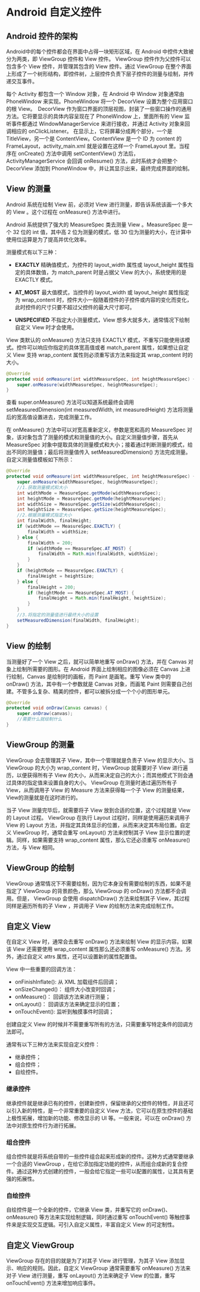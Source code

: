 # **Android 自定义控件** #

## **Android 控件的架构** ##

Android中的每个控件都会在界面中占得一块矩形区域，在 Android 中控件大致被分为两类，即 ViewGroup 控件和 View 控件。 ViewGroup 控件作为父控件可以包含多个 View 控件，并管理其包含的 View 控件。通过 ViewGroup 在整个界面上形成了一个树形结构，即控件树，上层控件负责下层子控件的测量与绘制，并传递交互事件。  

每个 Activity 都包含一个 Window 对象，在 Android 中 Window 对象通常由 PhoneWindow 来实现。PhoneWindow 将一个 DecorView 设置为整个应用窗口的根 View。　DecorView 作为窗口界面的顶层视图，封装了一些窗口操作的通用方法。它将要显示的具体内容呈现在了 PhoneWindow 上，里面所有的 View 监听事件都通过 WindowManagerService 来进行接收，并通过 Activity 对象来回调相应的 onClickListener。 在显示上，它将屏幕分成两个部分，一个是 TitleView，另一个是 ContentView。ContentView 是一个 ID 为 content 的 FrameLayout，activity_main.xml 就是设置在这样一个 FrameLayout 里。当程序在 onCreate() 方法中调用 setContentView() 方法后，ActivityManagerService 会回调 onResume() 方法，此时系统才会把整个 DecorView 添加到 PhoneWindow 中，并让其显示出来，最终完成界面的绘制。  

## **View 的测量** ##

Android 系统在绘制 View 前，必须对 View 进行测量，即告诉系统该画一个多大的 View 。这个过程在 onMeasure() 方法中进行。  

Android 系统提供了强大的 MeasureSpec 类去测量 View 。MeasureSpec 是一个 32 位的 int 值，其中高 2 位为测量的模式，低 30 位为测量的大小，在计算中使用位运算是为了提高并优化效率。  

测量模式有以下三种：  

- **EXACTLY**
  精确值模式，为控件的 layout_width 属性或 layout_height 属性指定的具体数值，为 match_parent 时是占据父 View 的大小，系统使用的是 EXACTLY 模式。

- **AT_MOST**
  最大值模式，当控件的 layout_width 或 layout_height 属性指定为 wrap_content 时，控件大小一般随着控件的子控件或内容的变化而变化，此时控件的尺寸只要不超过父控件的最大尺寸即可。  

- **UNSPECIFIED**
  不指定大小测量模式，View 想多大就多大，通常情况下绘制自定义 View 时才会使用。  

View 类默认的 onMeasure() 方法只支持 EXACTLY 模式，不重写只能使用该模式。控件可以响应你指定的具体宽高值或者 match_parent 属性，如果想让自定义 View 支持 wrap_content 属性则必须重写该方法来指定其 wrap_content 时的大小。  

```.java
@Override
protected void onMeasure(int widthMeasureSpec, int heightMeasureSpec) {
    super.onMeasure(widthMeasureSpec, heightMeasureSpec);
}
```

查看 super.onMeasure() 方法可以知道系统最终会调用  setMeasuredDimension(int measuredWidth, int measuredHeight) 方法将测量后的宽高值设置进去，完成测量工作。  

在 onMeasure() 方法中可以对宽高重新定义，参数是宽和高的 MeasureSpec 对象，该对象包含了测量的模式和测量值的大小。自定义测量值步骤，首先从 MeasureSpec 对象中提取具体的测量模式和大小；接着通过判断测量的模式，给出不同的测量值；最后将测量值传入 setMeasuredDimension() 方法完成测量。自定义测量值模板如下所示：  

```.java
@Override
protected void onMeasure(int widthMeasureSpec, int heightMeasureSpec) {
    super.onMeasure(widthMeasureSpec, heightMeasureSpec);
    //1.获取测量模式和大小
    int widthMode = MeasureSpec.getMode(widthMeasureSpec);
    int heightMode = MeasureSpec.getMode(heightMeasureSpec);
    int widthSize = MeasureSpec.getSize(widthMeasureSpec);
    int heightSize = MeasureSpec.getSize(heightMeasureSpec);
    //2.根据测量模式指定大小
    int finalWidth, finalHeight;
    if (widthMode == MeasureSpec.EXACTLY) {
        finalWidth = widthSize;
    } else {
        finalWidth = 200;
        if (widthMode == MeasureSpec.AT_MOST) {
            finalWidth = Math.min(finalWidth, widthSize);
        }
    }
    if (heightMode == MeasureSpec.EXACTLY) {
        finalHeight = heightSize;
    } else {
        finalHeight = 200;
        if (heightMode == MeasureSpec.AT_MOST) {
            finalHeight = Math.min(finalHeight, heightSize);
        }
    }
    //3.将指定的测量值进行最终大小的设置
    setMeasuredDimension(finalWidth, finalHeight);
}
```

## **View 的绘制** ##

当测量好了一个 View 之后，就可以简单地重写 onDraw() 方法，并在 Canvas 对象上绘制所需要的图形。在 Android 界面上绘制相应的图像必须在 Canvas 上进行绘制，Canvas 是绘制时的画板，而 Paint 是画笔。重写 View 类中的 onDraw() 方法，其中有一个参数就是 Canvas 对象，而画笔 Paint 则需要自己创建。不管多么复杂、精美的控件，都可以被拆分成一个个小的图形单元。    

```.java
@Override
protected void onDraw(Canvas canvas) {
    super.onDraw(canvas);
	//需要什么就绘制什么
}
```

## **ViewGroup 的测量** ##

ViewGroup 会去管理其子 View，其中一个管理就是负责子 View 的显示大小。当 ViewGroup 的大小为 wrap_content 时，ViewGroup 就需要对子 View 进行遍历，以便获得所有子 View 的大小，从而来决定自己的大小；而其他模式下则会通过具体的指定值来设置自身的大小。 ViewGroup 在测量时通过遍历所有子 View，从而调用子 View 的 Measure 方法来获得每一个子 View 的测量结果，View的测量就是在这时进行的。  

当子 View 测量完毕后，就需要将子 View 放到合适的位置，这个过程就是 View 的 Layout 过程。 ViewGroup 在执行 Layout 过程时，同样是使用遍历来调用子 View 的 Layout 方法，并指定其具体显示的位置，从而来决定其布局位置。自定义 ViewGroup 时，通常会重写 onLayout() 方法来控制其子 View 显示位置的逻辑。同样，如果需要支持 wrap_content 属性，那么它还必须重写 onMeasure() 方法，与 View 相同。  

## **ViewGroup 的绘制** ##

ViewGroup 通常情况下不需要绘制，因为它本身没有需要绘制的东西，如果不是指定了 ViewGroup 的背景颜色，那么 ViewGroup 的 onDraw() 方法都不会调用。但是， ViewGroup 会使用 dispatchDraw() 方法来绘制其子 View，其过程同样是遍历所有的子 View ，并调用子 View 的绘制方法来完成绘制工作。  

## **自定义 View** ##

在自定义 View 时，通常会去重写 onDraw() 方法来绘制 View 的显示内容。如果该 View 还需要使用 wrap_content 属性那么还必须重写 onMeasure() 方法。另外，通过自定义 attrs 属性，还可以设置新的属性配置值。  

View 中一些重要的回调方法：  

- onFinishInflate(): 从 XML 加载组件后回调；
- onSizeChanged()： 组件大小改变时回调；
- onMeasure()： 回调该方法来进行测量；
- onLayout()： 回调该方法来确定显示的位置；
- onTouchEvent(): 监听到触摸事件时回调；

创建自定义 View 的时候并不需要重写所有的方法，只需要重写特定条件的回调方法即可。  

通常有以下三种方法来实现自定义控件：  

- 继承控件；
- 组合控件；
- 自绘控件。

### **继承控件** ###

继承控件就是继承已有的控件，创建新控件，保留继承的父控件的特性，并且还可以引入新的特性，是一个非常重要的自定义 View 方法，它可以在原生控件的基础上极性拓展，增加新的功能、修改显示的 UI 等。一般来说，可以在 onDraw() 方法中对原生控件行为进行拓展。  

### **组合控件** ###

组合控件就是将系统自带的一些控件组合起来形成新的控件。这种方式通常要继承一个合适的 ViewGroup ，在给它添加指定功能的控件，从而组合成新的复合控件。通过这种方式创建的控件，一般会给它指定一些可以配置的属性，让其具有更强的拓展性。  

### **自绘控件** ###

自绘控件是一个全新的控件，它继承 View 类，并重写它的 onDraw()、onMeasure() 等方法来实现绘制逻辑，同时通过重写 onTouchEvent() 等触控事件来是实现交互逻辑。可引入自定义属性，丰富自定义 View 的可定制性。  

## **自定义 ViewGroup** ##

ViewGroup 存在的目的就是为了对其子 View 进行管理，为其子 View 添加显示、响应的规则。因此，自定义 ViewGroup 通常需要重写 onMeasure() 方法来对子 View 进行测量，重写 onLayout() 方法来确定子 View 的位置，重写 onTouchEvent() 方法来增加响应事件。  

